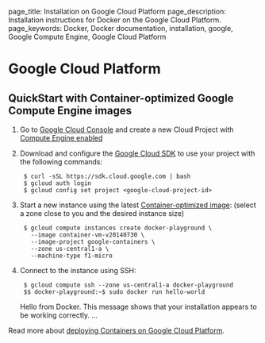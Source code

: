 page_title: Installation on Google Cloud Platform
page_description: Installation instructions for Docker on the Google Cloud Platform.
page_keywords: Docker, Docker documentation, installation, google, Google Compute Engine, Google Cloud Platform

# Google Cloud Platform

## QuickStart with Container-optimized Google Compute Engine images

1. Go to [Google Cloud Console][1] and create a new Cloud Project with
   [Compute Engine enabled][2]

2. Download and configure the [Google Cloud SDK][3] to use your
   project with the following commands:

        $ curl -sSL https://sdk.cloud.google.com | bash
        $ gcloud auth login
        $ gcloud config set project <google-cloud-project-id>

3. Start a new instance using the latest [Container-optimized image][4]:
   (select a zone close to you and the desired instance size)

        $ gcloud compute instances create docker-playground \
          --image container-vm-v20140730 \
          --image-project google-containers \
          --zone us-central1-a \
          --machine-type f1-micro

4. Connect to the instance using SSH:

        $ gcloud compute ssh --zone us-central1-a docker-playground
        $$ docker-playground:~$ sudo docker run hello-world
	Hello from Docker.
	This message shows that your installation appears to be working correctly.
	...

Read more about [deploying Containers on Google Cloud Platform][5].

[1]: https://cloud.google.com/console
[2]: https://developers.google.com/compute/docs/signup
[3]: https://developers.google.com/cloud/sdk
[4]: https://developers.google.com/compute/docs/containers#container-optimized_google_compute_engine_images
[5]: https://developers.google.com/compute/docs/containers
